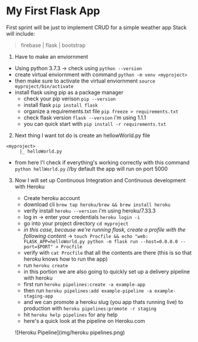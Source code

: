 # My First Flask App
First sprint will be just to implement CRUD
for a simple weather app
Stack will include:
>firebase | flask | bootstrap

1. Have to make an enviornment
- Using python 3.7.3 -> check using `python --version`
- create virtual enviornment with command `python -m venv <myproject>`
- then make sure to activate the virtual enviornment `source myproject/bin/activate`
- install flask using pip as a package manager 
    - check your pip verison `pip --version`
    - install flask `pip install flask`
    - organize a requirements.txt file `pip freeze > requirements.txt`
    - check flask version `flask --version` i'm using 1.1.1
    - you can quick start with `pip install -r requirements.txt`
    
2. Next thing I want tot do is create an hellowWorld.py file
```
<myproject>
     |_ helloWorld.py
``` 
- from here I'l check if everything's working correctly with this command `python hellWorld.py` //by default the app will run on port 5000

3. Now I will set up Continuous Integration and Continuous development with Heroku
    - Create heroku account
    - download cli `brew tap heroku/brew && brew install heroku`
    - verify install `heroku --version` i'm using heroku/7.33.3
    - log in -> enter your credentials `heroku login -i`
    - go into your project directory `cd myproject`
    - *in this case, because we're running flask, create a profile with the following content* -> `touch Procfile && echo "web: FLASK_APP=helloWorld.py python -m flask run --host=0.0.0.0 --port=$PORT" > Procfile`
    - verify with `cat Procfile` that all the contents are there (this is so that heroku knows how to run the app)
    - run `heroku create`
    - in this portion we are also going to quickly set up a delivery pipeline with heroku
    - first run `heroku pipelines:create -a example-app`
    - then run `heroku pipelines:add example-pipeline -a example-staging-app`
    - and we can promote a heroku slug (you app thats running live) to production with `heroku pipelines:promote -r staging`
    - hit `heroku help pipelines` for any help
    - here's a quick look at the pipeline on Heroku.com 
    
    ![Heroku Pipeline](img/heroku pipelines.png)
